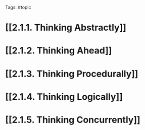 Tags: #topic
# [[2.1.1. Thinking Abstractly]]
# [[2.1.2. Thinking Ahead]]
# [[2.1.3. Thinking Procedurally]]
# [[2.1.4. Thinking Logically]]
# [[2.1.5. Thinking Concurrently]]
